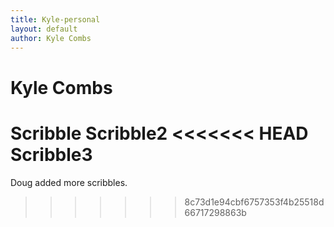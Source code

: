 ```yaml
---
title: Kyle-personal
layout: default
author: Kyle Combs
---
```

Kyle Combs
================================

Scribble
Scribble2
<<<<<<< HEAD
Scribble3
=======

Doug added more scribbles.
>>>>>>> 8c73d1e94cbf6757353f4b25518d66717298863b
